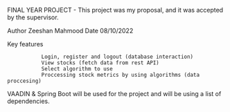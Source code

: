 FINAL YEAR PROJECT - This project was my proposal, and it was accepted by the supervisor.

Author Zeeshan Mahmood Date 08/10/2022

Key features

               Login, register and logout (database interaction)
               View stocks (fetch data from rest API)
               Select algorithm to use
               Proccessing stock metrics by using algorithms (data proccesing)
               
VAADIN & Spring Boot will be used for the project and will be using a list of dependencies.

